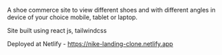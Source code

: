 A shoe commerce  site to view different shoes and with different angles in device of your choice mobile, tablet or laptop.

Site built using react js, tailwindcss

Deployed at Netlify - https://nike-landing-clone.netlify.app
